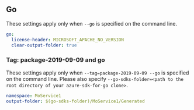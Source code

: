 ## Go

These settings apply only when `--go` is specified on the command line.

```yaml $(go)
go:
  license-header: MICROSOFT_APACHE_NO_VERSION
  clear-output-folder: true
```

### Tag: package-2019-09-09 and go

These settings apply only when `--tag=package-2019-09-09 --go` is specified on the command line.
Please also specify `--go-sdks-folder=<path to the root directory of your azure-sdk-for-go clone>`.

```yaml $(tag) == 'package-2019-09-09' && $(go)
namespace: MoService1
output-folder: $(go-sdks-folder)/MoService1/Generated
```
